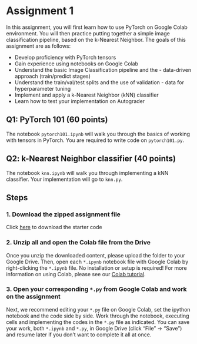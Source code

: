 # Assignment 1
In this assignment, you will first learn how to use PyTorch on Google Colab environment. You will then practice putting together a simple image classification pipeline, based on the k-Nearest Neighbor. The goals of this assignment are as follows:

- Develop proficiency with PyTorch tensors
- Gain experience using notebooks on Google Colab
- Understand the basic Image Classification pipeline and the - data-driven approach (train/predict stages)
- Understand the train/val/test splits and the use of validation - data for hyperparameter tuning
- Implement and apply a k-Nearest Neighbor (kNN) classifier
- Learn how to test your implementation on Autograder

## Q1: PyTorch 101 (60 points)
The notebook `pytorch101.ipynb` will walk you through the basics of working with tensors in PyTorch. You are required to write code on `pytorch101.py`.

## Q2: k-Nearest Neighbor classifier (40 points)
The notebook `knn.ipynb` will walk you through implementing a kNN classifier. Your implementation will go to `knn.py`.

## Steps
### 1. Download the zipped assignment file
Click [here](https://web.eecs.umich.edu/~justincj/teaching/eecs498/FA2020/assignments/A1.zip) to download the starter code

### 2. Unzip all and open the Colab file from the Drive
Once you unzip the downloaded content, please upload the folder to your Google Drive. Then, open each `*.ipynb` notebook file with Google Colab by right-clicking the `*.ipynb` file. No installation or setup is required! For more information on using Colab, please see our [Colab tutorial](https://web.eecs.umich.edu/~justincj/teaching/eecs498/FA2020/colab.html).

### 3. Open your corresponding `*.py` from Google Colab and work on the assignment
Next, we recommend editing your `*.py` file on Google Colab, set the ipython notebook and the code side by side. Work through the notebook, executing cells and implementing the codes in the `*.py` file as indicated. You can save your work, both `*.ipynb` and `*.py`, in Google Drive (click “File” -> “Save”) and resume later if you don’t want to complete it all at once.

